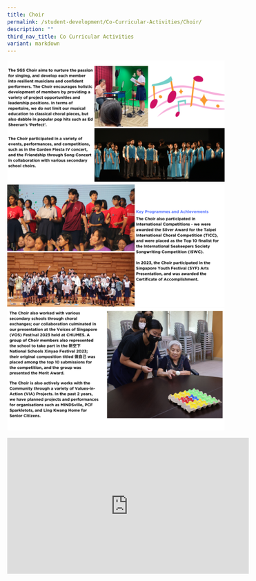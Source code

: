 ```yaml
---
title: Choir
permalink: /student-development/Co-Curricular-Activities/Choir/
description: ""
third_nav_title: Co Curricular Activities
variant: markdown
---
```

![](/images/ccachoir2024__1_.png)
![](/images/ccachoir2024__2_.png)
![](/images/ccachoir2024_4.png)

<iframe width="560" height="315" src="https://www.youtube.com/embed/rB_ff8-jLQk" title="YouTube video player" frameborder="0" allow="accelerometer; autoplay; clipboard-write; encrypted-media; gyroscope; picture-in-picture; web-share" allowfullscreen=""></iframe>